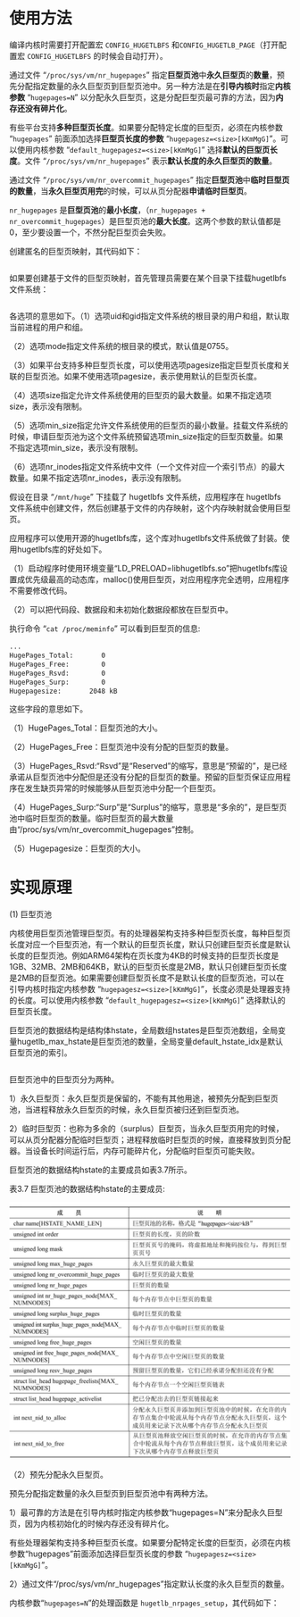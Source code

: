 

# 使用方法

编译内核时需要打开配置宏 `CONFIG_HUGETLBFS` 和`CONFIG_HUGETLB_PAGE`（打开配置宏 `CONFIG_HUGETLBFS` 的时候会自动打开）。



通过文件 “`/proc/sys/vm/nr_hugepages`” 指定**巨型页池**中**永久巨型页**的**数量**，预先分配指定数量的永久巨型页到巨型页池中。另一种方法是在**引导内核时**指定**内核参数** “`hugepages=N`” 以分配永久巨型页，这是分配巨型页最可靠的方法，因为**内存还没有碎片化**。

有些平台支持**多种巨型页长度**。如果要分配特定长度的巨型页，必须在内核参数 “`hugepages`” 前面添加选择**巨型页长度的参数** “`hugepagesz=<size>[kKmMgG]`”。可以使用内核参数 “`default_hugepagesz=<size>[kKmMgG]`” 选择**默认的巨型页长度**。文件 “`/proc/sys/vm/nr_hugepages`” 表示**默认长度的永久巨型页的数量**。

通过文件 “`/proc/sys/vm/nr_overcommit_hugepages`” 指定**巨型页池**中**临时巨型页的数量**，当**永久巨型页用完**的时候，可以从页分配器**申请临时巨型页**。

`nr_hugepages` 是**巨型页池**的**最小长度**，（`nr_hugepages + nr_overcommit_hugepages`）是巨型页池的**最大长度**。这两个参数的默认值都是0，至少要设置一个，不然分配巨型页会失败。


创建匿名的巨型页映射，其代码如下：

```

```

如果要创建基于文件的巨型页映射，首先管理员需要在某个目录下挂载hugetlbfs文件系统：

```

```

各选项的意思如下。（1）选项uid和gid指定文件系统的根目录的用户和组，默认取当前进程的用户和组。

（2）选项mode指定文件系统的根目录的模式，默认值是0755。

（3）如果平台支持多种巨型页长度，可以使用选项pagesize指定巨型页长度和关联的巨型页池。如果不使用选项pagesize，表示使用默认的巨型页长度。

（4）选项size指定允许文件系统使用的巨型页的最大数量。如果不指定选项size，表示没有限制。

（5）选项min_size指定允许文件系统使用的巨型页的最小数量。挂载文件系统的时候，申请巨型页池为这个文件系统预留选项min_size指定的巨型页数量。如果不指定选项min_size，表示没有限制。

（6）选项nr_inodes指定文件系统中文件（一个文件对应一个索引节点）的最大数量。如果不指定选项nr_inodes，表示没有限制。



假设在目录 “`/mnt/huge`” 下挂载了 hugetlbfs 文件系统，应用程序在 hugetlbfs 文件系统中创建文件，然后创建基于文件的内存映射，这个内存映射就会使用巨型页。



应用程序可以使用开源的hugetlbfs库，这个库对hugetlbfs文件系统做了封装。使用hugetlbfs库的好处如下。

（1）启动程序时使用环境变量“LD_PRELOAD=libhugetlbfs.so”把hugetlbfs库设置成优先级最高的动态库，malloc()使用巨型页，对应用程序完全透明，应用程序不需要修改代码。

（2）可以把代码段、数据段和未初始化数据段都放在巨型页中。



执行命令 “`cat /proc/meminfo`” 可以看到巨型页的信息:

```
...
HugePages_Total:       0
HugePages_Free:        0
HugePages_Rsvd:        0
HugePages_Surp:        0
Hugepagesize:       2048 kB
```

这些字段的意思如下。

（1）HugePages_Total：巨型页池的大小。

（2）HugePages_Free：巨型页池中没有分配的巨型页的数量。

（3）HugePages_Rsvd:“Rsvd”是“Reserved”的缩写，意思是“预留的”，是已经承诺从巨型页池中分配但是还没有分配的巨型页的数量。预留的巨型页保证应用程序在发生缺页异常的时候能够从巨型页池中分配一个巨型页。

（4）HugePages_Surp:“Surp”是“Surplus”的缩写，意思是“多余的”，是巨型页池中临时巨型页的数量。临时巨型页的最大数量由“/proc/sys/vm/nr_overcommit_hugepages”控制。

（5）Hugepagesize：巨型页的大小。

# 实现原理

(1) 巨型页池

内核使用巨型页池管理巨型页。有的处理器架构支持多种巨型页长度，每种巨型页长度对应一个巨型页池，有一个默认的巨型页长度，默认只创建巨型页长度是默认长度的巨型页池。例如ARM64架构在页长度为4KB的时候支持的巨型页长度是1GB、32MB、2MB和64KB，默认的巨型页长度是2MB，默认只创建巨型页长度是2MB的巨型页池。如果需要创建巨型页长度不是默认长度的巨型页池，可以在引导内核时指定内核参数 “`hugepagesz=<size>[kKmMgG]`”，长度必须是处理器支持的长度。可以使用内核参数 “`default_hugepagesz=<size>[kKmMgG]`” 选择默认的巨型页长度。

巨型页池的数据结构是结构体hstate，全局数组hstates是巨型页池数组，全局变量hugetlb_max_hstate是巨型页池的数量，全局变量default_hstate_idx是默认巨型页池的索引。

```

```

巨型页池中的巨型页分为两种。

1）永久巨型页：永久巨型页是保留的，不能有其他用途，被预先分配到巨型页池，当进程释放永久巨型页的时候，永久巨型页被归还到巨型页池。

2）临时巨型页：也称为多余的（surplus）巨型页，当永久巨型页用完的时候，可以从页分配器分配临时巨型页；进程释放临时巨型页的时候，直接释放到页分配器。当设备长时间运行后，内存可能碎片化，分配临时巨型页可能失败。

巨型页池的数据结构hstate的主要成员如表3.7所示。

表3.7 巨型页池的数据结构hstate的主要成员:

![2022-02-21-22-39-30.png](./images/2022-02-21-22-39-30.png)

（2）预先分配永久巨型页。

预先分配指定数量的永久巨型页到巨型页池中有两种方法。

1）最可靠的方法是在引导内核时指定内核参数“hugepages=N”来分配永久巨型页，因为内核初始化的时候内存还没有碎片化。

有些处理器架构支持多种巨型页长度。如果要分配特定长度的巨型页，必须在内核参数“hugepages”前面添加选择巨型页长度的参数
“`hugepagesz=<size>[kKmMgG]`”。

2）通过文件“/proc/sys/vm/nr_hugepages”指定默认长度的永久巨型页的数量。

内核参数“`hugepages=N`”的处理函数是 `hugetlb_nrpages_setup`，其代码如下：

